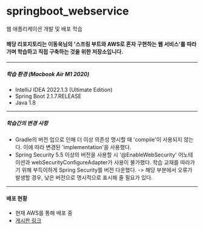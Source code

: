 # springboot_webservice
웹 애플리케이션 개발 및 배포 학습

#### 해당 리포지토리는 이동욱님의 '스프링 부트와 AWS로 혼자 구현하는 웹 서비스'를 따라가며 학습하고 직접 구축하는 것을 위한 저장소입니다.
----
##### 학습 환경 (Macbook Air M1 2020)
- IntelliJ IDEA 2022.1.3 (Ultimate Edition)
- Spring Boot 2.1.7.RELEASE
- Java 1.8
---
##### 학습간의 변경 사항
- Gradle의 버전 업으로 인해 더 이상 의존성 명시할 때 'compile'이 사용되지 않는다. 이에 따라 변경된 'implementation'을 사용했다.
- Spring Security 5.5 이상의 버전을 사용할 시 '@EnableWebSecurity' 어노테이션과 webSecurityConfigureAdapter가 사용이 불가했다. 학습 교재를 따라가기 위해 부득이하게 Spring Security를 버전 다운했다. -> 해당 부분에서 오류가 발생할 경우, 낮은 버전으로 명시적으로 표시해 줄 필요가 있다. 
---
#### 배포 현황
- 현재 AWS를 통해 배포 중
- [게시판 링크](http://ec2-43-200-158-190.ap-northeast-2.compute.amazonaws.com:8080)
